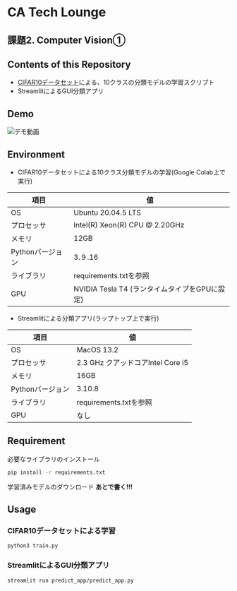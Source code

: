 # CA Tech Lounge 
## 課題2. Computer Vision①

## Contents of this Repository
- [CIFAR10データセット](https://www.cs.toronto.edu/~kriz/cifar.html "CIFAR10")による、10クラスの分類モデルの学習スクリプト
- StreamlitによるGUI分類アプリ

## Demo
![デモ動画](https://drive.google.com/file/d/15GDpDnXOZJj8CIXB0HdVHgxyNfW5_26m/view?usp=sharing "Sample video")

## Environment
- CIFAR10データセットによる10クラス分類モデルの学習(Google Colab上で実行)
  
| 項目 | 値 |
|------|----|
| OS | Ubuntu 20.04.5 LTS |
| プロセッサ | Intel(R) Xeon(R) CPU @ 2.20GHz |
| メモリ | 12GB |
| Pythonバージョン | 3.９.16 |
| ライブラリ | requirements.txtを参照 |
| GPU | NVIDIA Tesla T4 (ランタイムタイプをGPUに設定) |

- Streamlitによる分類アプリ(ラップトップ上で実行)
 
| 項目 | 値 |
|------|----|
| OS | MacOS 13.2 |
| プロセッサ |2.3 GHz クアッドコアIntel Core i5 |
| メモリ | 16GB |
| Pythonバージョン | 3.10.8 |
| ライブラリ | requirements.txtを参照 |
| GPU | なし |
 

## Requirement
必要なライブラリのインストール
```bash
pip install -r requirements.txt
```
学習済みモデルのダウンロード
**あとで書く!!!**
 
## Usage
### CIFAR10データセットによる学習 
```bash
python3 train.py
```
### StreamlitによるGUI分類アプリ
```bash
streamlit run predict_app/predict_app.py
```